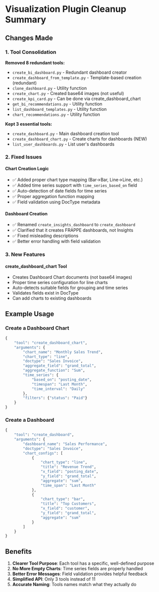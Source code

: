 # Visualization Plugin Cleanup Summary

## Changes Made

### 1. **Tool Consolidation**
**Removed 8 redundant tools:**
- `create_bi_dashboard.py` - Redundant dashboard creator
- `create_dashboard_from_template.py` - Template-based creation (redundant)
- `clone_dashboard.py` - Utility function
- `create_chart.py` - Created base64 images (not useful)
- `create_kpi_card.py` - Can be done via create_dashboard_chart
- `get_bi_recommendations.py` - Utility function
- `list_dashboard_templates.py` - Utility function
- `chart_recommendations.py` - Utility function

**Kept 3 essential tools:**
- `create_dashboard.py` - Main dashboard creation tool
- `create_dashboard_chart.py` - Create charts for dashboards (NEW)
- `list_user_dashboards.py` - List user's dashboards

### 2. **Fixed Issues**

#### Chart Creation Logic
- ✅ Added proper chart type mapping (Bar→Bar, Line→Line, etc.)
- ✅ Added time series support with `time_series_based_on` field
- ✅ Auto-detection of date fields for time series
- ✅ Proper aggregation function mapping
- ✅ Field validation using DocType metadata

#### Dashboard Creation
- ✅ Renamed `create_insights_dashboard` to `create_dashboard`
- ✅ Clarified that it creates FRAPPE dashboards, not Insights
- ✅ Fixed misleading descriptions
- ✅ Better error handling with field validation

### 3. **New Features**

#### create_dashboard_chart Tool
- Creates Dashboard Chart documents (not base64 images)
- Proper time series configuration for line charts
- Auto-detects suitable fields for grouping and time series
- Validates fields exist in DocType
- Can add charts to existing dashboards

## Example Usage

### Create a Dashboard Chart
```python
{
    "tool": "create_dashboard_chart",
    "arguments": {
        "chart_name": "Monthly Sales Trend",
        "chart_type": "line",
        "doctype": "Sales Invoice",
        "aggregate_field": "grand_total",
        "aggregate_function": "Sum",
        "time_series": {
            "based_on": "posting_date",
            "timespan": "Last Month",
            "time_interval": "Daily"
        },
        "filters": {"status": "Paid"}
    }
}
```

### Create a Dashboard
```python
{
    "tool": "create_dashboard",
    "arguments": {
        "dashboard_name": "Sales Performance",
        "doctype": "Sales Invoice",
        "chart_configs": [
            {
                "chart_type": "line",
                "title": "Revenue Trend",
                "x_field": "posting_date",
                "y_field": "grand_total",
                "aggregate": "sum",
                "time_span": "Last Month"
            },
            {
                "chart_type": "bar",
                "title": "Top Customers",
                "x_field": "customer",
                "y_field": "grand_total",
                "aggregate": "sum"
            }
        ]
    }
}
```

## Benefits

1. **Clearer Tool Purpose**: Each tool has a specific, well-defined purpose
2. **No More Empty Charts**: Time series fields are properly handled
3. **Better Error Messages**: Field validation provides helpful feedback
4. **Simplified API**: Only 3 tools instead of 11
5. **Accurate Naming**: Tools names match what they actually do